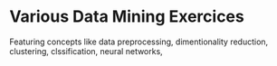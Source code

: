 # Various Data Mining Exercices

Featuring concepts like data preprocessing, dimentionality reduction, clustering, clssification, neural networks, 
